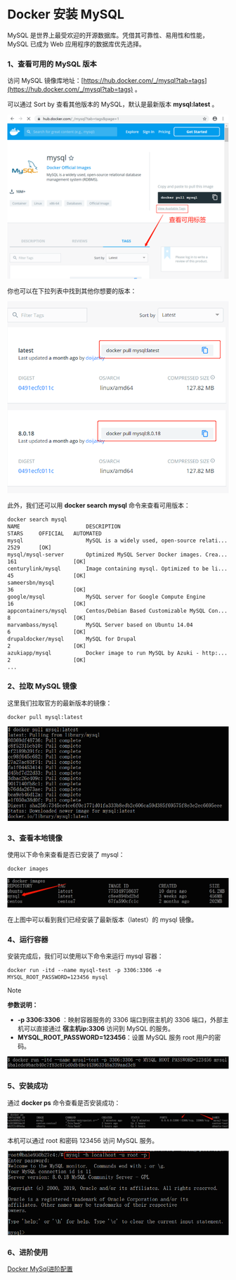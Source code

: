 # Docker 安装 MySQL
MySQL 是世界上最受欢迎的开源数据库。凭借其可靠性、易用性和性能，MySQL 已成为 Web 应用程序的数据库优先选择。

### 1、查看可用的 MySQL 版本
访问 MySQL 镜像库地址：[https://hub.docker.com/_/mysql?tab=tags](https://hub.docker.com/_/mysql?tab=tags) 。

可以通过 Sort by 查看其他版本的 MySQL，默认是最新版本 **mysql:latest** 。

![](../assets/install/mysql.png)

你也可以在下拉列表中找到其他你想要的版本：

![](../assets/install/mysql-2.png)

此外，我们还可以用 **docker search mysql** 命令来查看可用版本：

```shell
docker search mysql
NAME                     DESCRIPTION                                     STARS     OFFICIAL   AUTOMATED
mysql                    MySQL is a widely used, open-source relati...   2529      [OK]       
mysql/mysql-server       Optimized MySQL Server Docker images. Crea...   161                  [OK]
centurylink/mysql        Image containing mysql. Optimized to be li...   45                   [OK]
sameersbn/mysql                                                          36                   [OK]
google/mysql             MySQL server for Google Compute Engine          16                   [OK]
appcontainers/mysql      Centos/Debian Based Customizable MySQL Con...   8                    [OK]
marvambass/mysql         MySQL Server based on Ubuntu 14.04              6                    [OK]
drupaldocker/mysql       MySQL for Drupal                                2                    [OK]
azukiapp/mysql           Docker image to run MySQL by Azuki - http:...   2                    [OK]
...
```

### 2、拉取 MySQL 镜像
这里我们拉取官方的最新版本的镜像：

```shell
docker pull mysql:latest
```

![](../assets/install/mysql-3.png)

### 3、查看本地镜像
使用以下命令来查看是否已安装了 mysql：

```shell
docker images
```

![](../assets/install/mysql-4.png)

在上图中可以看到我们已经安装了最新版本（latest）的 mysql 镜像。

### 4、运行容器
安装完成后，我们可以使用以下命令来运行 mysql 容器：

```shell
docker run -itd --name mysql-test -p 3306:3306 -e MYSQL_ROOT_PASSWORD=123456 mysql
```



> [!NOTE]
>
> **参数说明：**
>
> + **-p 3306:3306** ：映射容器服务的 3306 端口到宿主机的 3306 端口，外部主机可以直接通过 **宿主机ip:3306** 访问到 MySQL 的服务。
> + **MYSQL_ROOT_PASSWORD=123456**：设置 MySQL 服务 root 用户的密码。



![](../assets/install/mysql-5.png)

### 5、安装成功
通过 **docker ps** 命令查看是否安装成功：

![](../assets/install/mysql-6.png)

本机可以通过 root 和密码 123456 访问 MySQL 服务。

![](../assets/install/mysql-7.png)

### 6、进阶使用
[Docker MySql进阶配置](../advanced/docker-mysql-advanced.md)


